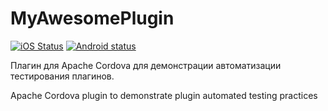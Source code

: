 # MyAwesomePlugin

[![iOS Status](https://travis-ci.org/vladimir-kotikov/my-awesome-plugin.svg?branch=master)](https://travis-ci.org/vladimir-kotikov/my-awesome-plugin)
[![Android status](https://circleci.com/gh/vladimir-kotikov/my-awesome-plugin.svg?&style=shield)](https://circleci.com/gh/vladimir-kotikov/my-awesome-plugin)

Плагин для Apache Cordova для демонстрации автоматизации тестирования плагинов.

Apache Cordova plugin to demonstrate plugin automated testing practices
